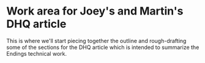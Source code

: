 # Work area for Joey's and Martin's DHQ article

This is where we'll start piecing together the outline and rough-drafting some of the sections for the DHQ article which is intended to summarize the Endings technical work.
